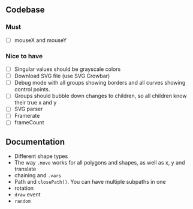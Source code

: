 ## Codebase

### Must

- [ ] mouseX and mouseY

### Nice to have 

- [ ] Singular values should be grayscale colors
- [ ] Download SVG file (use SVG Crowbar)
- [ ] Debug mode with all groups showing borders and all curves showing control points.
- [ ] Groups should bubble down changes to children, so all children know their true x and y
- [ ] SVG parser
- [ ] Framerate
- [ ] frameCount

## Documentation

- Different shape types
- The way `.move` works for all polygons and shapes, as well as x, y and translate
- chaining and `.vars`
- Path and `closePath()`. You can have multiple subpaths in one
- rotation
- `draw` event
- `random`
